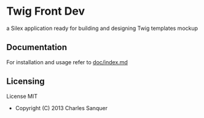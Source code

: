 Twig Front Dev
=================

a Silex application ready for building and designing Twig templates mockup

Documentation
------------

For installation and usage refer to [doc/index.md](https://github.com/csanquer/TwigFrontDev/blob/master/doc/index.md)

Licensing
---------

License MIT

* Copyright (C) 2013 Charles Sanquer
